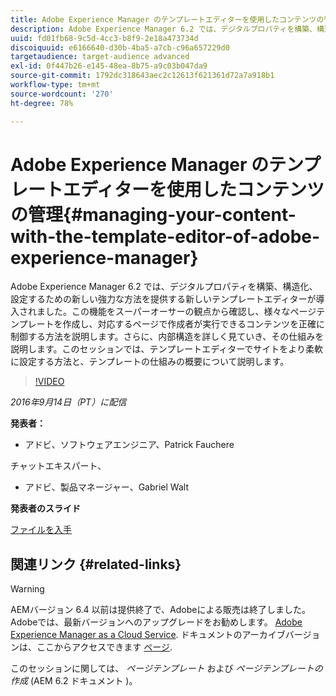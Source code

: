 ```yaml
---
title: Adobe Experience Manager のテンプレートエディターを使用したコンテンツの管理
description: Adobe Experience Manager 6.2 では、デジタルプロパティを構築、構造化、設定するための新しい強力な方法を提供する新しいテンプレートエディターが導入されました。この機能をスーパーオーサーの観点から確認し、様々なページテンプレートを作成し、対応するページで作成者が実行できるコンテンツを正確に制御する方法を説明します。さらに、内部構造を詳しく見ていき、その仕組みを説明します。
uuid: fd01fb68-9c5d-4cc3-b8f9-2e18a473734d
discoiquuid: e6166640-d30b-4ba5-a7cb-c96a657229d0
targetaudience: target-audience advanced
exl-id: 0f447b26-e145-48ea-8b75-a9c03b047da9
source-git-commit: 1792dc318643aec2c12613f621361d72a7a918b1
workflow-type: tm+mt
source-wordcount: '270'
ht-degree: 78%

---
```


# Adobe Experience Manager のテンプレートエディターを使用したコンテンツの管理{#managing-your-content-with-the-template-editor-of-adobe-experience-manager}

Adobe Experience Manager 6.2 では、デジタルプロパティを構築、構造化、設定するための新しい強力な方法を提供する新しいテンプレートエディターが導入されました。この機能をスーパーオーサーの観点から確認し、様々なページテンプレートを作成し、対応するページで作成者が実行できるコンテンツを正確に制御する方法を説明します。さらに、内部構造を詳しく見ていき、その仕組みを説明します。このセッションでは、テンプレートエディターでサイトをより柔軟に設定する方法と、テンプレートの仕組みの概要について説明します。

>[!VIDEO](https://video.tv.adobe.com/v/19300/?quality=9)

*2016年9月14日（PT）に配信*

**発表者：**

* アドビ、ソフトウェアエンジニア、Patrick Fauchere

チャットエキスパート、

* アドビ、製品マネージャー、Gabriel Walt

**発表者のスライド**

[ファイルを入手](assets/aem-gems-91416-template-editor.pdf)

## 関連リンク {#related-links}

>[!WARNING]
>
>AEMバージョン 6.4 以前は提供終了で、Adobeによる販売は終了しました。  Adobeでは、最新バージョンへのアップグレードをお勧めします。 [Adobe Experience Manager as a Cloud Service](https://experienceleague.adobe.com/docs/experience-manager-cloud-service.html?lang=ja).  ドキュメントのアーカイブバージョンは、ここからアクセスできます [ページ](https://experienceleague.adobe.com/docs/experience-manager-release-information/aem-release-updates/previous-updates/aem-previous-versions.html?lang=ja).
>
>このセッションに関しては、 *ページテンプレート* および *ページテンプレートの作成* (AEM 6.2 ドキュメント )。

